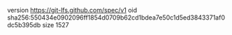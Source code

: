 version https://git-lfs.github.com/spec/v1
oid sha256:550434e0902096ff1854d0709b62cd1bdea7e50c1d5ed3843371af0dc5b395db
size 1527

